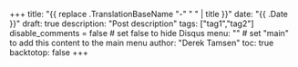 +++
title: "{{ replace .TranslationBaseName "-" " " | title }}"
date: "{{ .Date }}"
draft: true
description: "Post description"
tags: ["tag1","tag2"]
disable_comments = false	# set false to hide Disqus
menu: ""		# set "main" to add this content to the main menu
author: "Derek Tamsen"
toc: true
backtotop: false
+++
